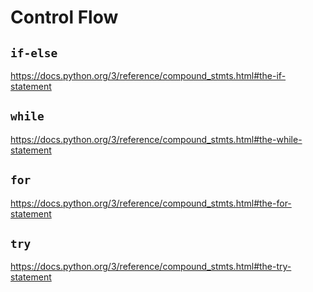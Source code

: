 # Control Flow

## `if-else`

https://docs.python.org/3/reference/compound_stmts.html#the-if-statement

## `while`

https://docs.python.org/3/reference/compound_stmts.html#the-while-statement

## `for`

https://docs.python.org/3/reference/compound_stmts.html#the-for-statement

## `try`

https://docs.python.org/3/reference/compound_stmts.html#the-try-statement
